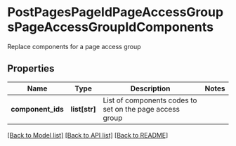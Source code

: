 # PostPagesPageIdPageAccessGroupsPageAccessGroupIdComponents

Replace components for a page access group
## Properties
Name | Type | Description | Notes
------------ | ------------- | ------------- | -------------
**component_ids** | **list[str]** | List of components codes to set on the page access group | 

[[Back to Model list]](../README.md#documentation-for-models) [[Back to API list]](../README.md#documentation-for-api-endpoints) [[Back to README]](../README.md)


